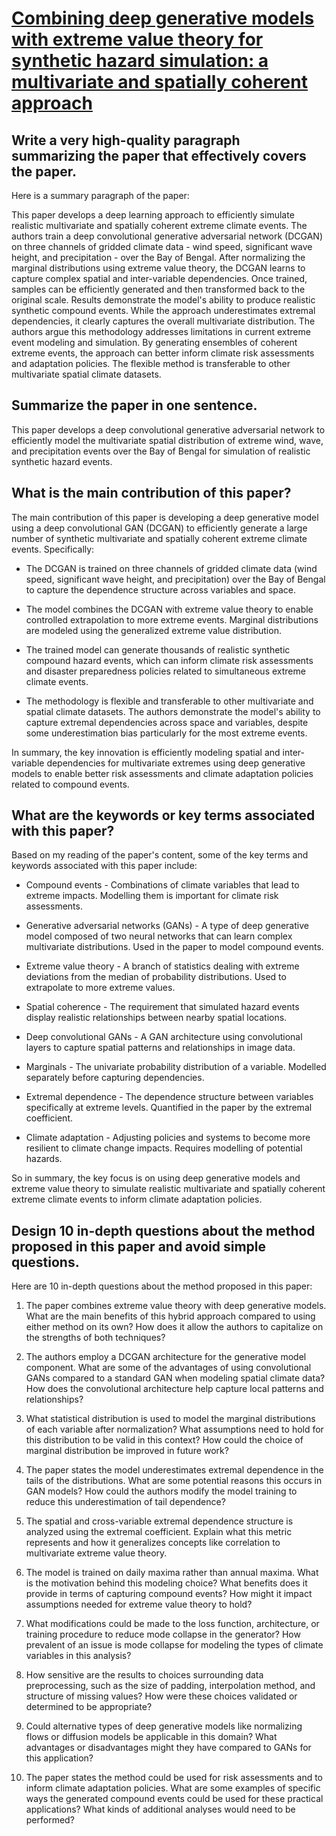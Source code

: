 # [Combining deep generative models with extreme value theory for synthetic   hazard simulation: a multivariate and spatially coherent approach](https://arxiv.org/abs/2311.18521)

## Write a very high-quality paragraph summarizing the paper that effectively covers the paper.

 Here is a summary paragraph of the paper:

This paper develops a deep learning approach to efficiently simulate realistic multivariate and spatially coherent extreme climate events. The authors train a deep convolutional generative adversarial network (DCGAN) on three channels of gridded climate data - wind speed, significant wave height, and precipitation - over the Bay of Bengal. After normalizing the marginal distributions using extreme value theory, the DCGAN learns to capture complex spatial and inter-variable dependencies. Once trained, samples can be efficiently generated and then transformed back to the original scale. Results demonstrate the model's ability to produce realistic synthetic compound events. While the approach underestimates extremal dependencies, it clearly captures the overall multivariate distribution. The authors argue this methodology addresses limitations in current extreme event modeling and simulation. By generating ensembles of coherent extreme events, the approach can better inform climate risk assessments and adaptation policies. The flexible method is transferable to other multivariate spatial climate datasets.


## Summarize the paper in one sentence.

 This paper develops a deep convolutional generative adversarial network to efficiently model the multivariate spatial distribution of extreme wind, wave, and precipitation events over the Bay of Bengal for simulation of realistic synthetic hazard events.


## What is the main contribution of this paper?

 The main contribution of this paper is developing a deep generative model using a deep convolutional GAN (DCGAN) to efficiently generate a large number of synthetic multivariate and spatially coherent extreme climate events. Specifically:

- The DCGAN is trained on three channels of gridded climate data (wind speed, significant wave height, and precipitation) over the Bay of Bengal to capture the dependence structure across variables and space. 

- The model combines the DCGAN with extreme value theory to enable controlled extrapolation to more extreme events. Marginal distributions are modeled using the generalized extreme value distribution.

- The trained model can generate thousands of realistic synthetic compound hazard events, which can inform climate risk assessments and disaster preparedness policies related to simultaneous extreme climate events.

- The methodology is flexible and transferable to other multivariate and spatial climate datasets. The authors demonstrate the model's ability to capture extremal dependencies across space and variables, despite some underestimation bias particularly for the most extreme events.

In summary, the key innovation is efficiently modeling spatial and inter-variable dependencies for multivariate extremes using deep generative models to enable better risk assessments and climate adaptation policies related to compound events.


## What are the keywords or key terms associated with this paper?

 Based on my reading of the paper's content, some of the key terms and keywords associated with this paper include:

- Compound events - Combinations of climate variables that lead to extreme impacts. Modelling them is important for climate risk assessments.

- Generative adversarial networks (GANs) - A type of deep generative model composed of two neural networks that can learn complex multivariate distributions. Used in the paper to model compound events.

- Extreme value theory - A branch of statistics dealing with extreme deviations from the median of probability distributions. Used to extrapolate to more extreme values. 

- Spatial coherence - The requirement that simulated hazard events display realistic relationships between nearby spatial locations.

- Deep convolutional GANs - A GAN architecture using convolutional layers to capture spatial patterns and relationships in image data. 

- Marginals - The univariate probability distribution of a variable. Modelled separately before capturing dependencies.

- Extremal dependence - The dependence structure between variables specifically at extreme levels. Quantified in the paper by the extremal coefficient.

- Climate adaptation - Adjusting policies and systems to become more resilient to climate change impacts. Requires modelling of potential hazards.

So in summary, the key focus is on using deep generative models and extreme value theory to simulate realistic multivariate and spatially coherent extreme climate events to inform climate adaptation policies.


## Design 10 in-depth questions about the method proposed in this paper and avoid simple questions.

 Here are 10 in-depth questions about the method proposed in this paper:

1) The paper combines extreme value theory with deep generative models. What are the main benefits of this hybrid approach compared to using either method on its own? How does it allow the authors to capitalize on the strengths of both techniques?

2) The authors employ a DCGAN architecture for the generative model component. What are some of the advantages of using convolutional GANs compared to a standard GAN when modeling spatial climate data? How does the convolutional architecture help capture local patterns and relationships?

3) What statistical distribution is used to model the marginal distributions of each variable after normalization? What assumptions need to hold for this distribution to be valid in this context? How could the choice of marginal distribution be improved in future work?

4) The paper states the model underestimates extremal dependence in the tails of the distributions. What are some potential reasons this occurs in GAN models? How could the authors modify the model training to reduce this underestimation of tail dependence?  

5) The spatial and cross-variable extremal dependence structure is analyzed using the extremal coefficient. Explain what this metric represents and how it generalizes concepts like correlation to multivariate extreme value theory.

6) The model is trained on daily maxima rather than annual maxima. What is the motivation behind this modeling choice? What benefits does it provide in terms of capturing compound events? How might it impact assumptions needed for extreme value theory to hold?

7) What modifications could be made to the loss function, architecture, or training procedure to reduce mode collapse in the generator? How prevalent of an issue is mode collapse for modeling the types of climate variables in this analysis?

8) How sensitive are the results to choices surrounding data preprocessing, such as the size of padding, interpolation method, and structure of missing values? How were these choices validated or determined to be appropriate?

9) Could alternative types of deep generative models like normalizing flows or diffusion models be applicable in this domain? What advantages or disadvantages might they have compared to GANs for this application?

10) The paper states the method could be used for risk assessments and to inform climate adaptation policies. What are some examples of specific ways the generated compound events could be used for these practical applications? What kinds of additional analyses would need to be performed?
